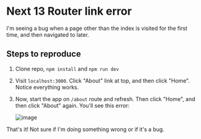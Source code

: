 # Next 13 Router link error

I'm seeing a bug when a page other than the index is visited for the first time, and then navigated to later.

## Steps to reproduce

1. Clone repo, `npm install` and `npm run dev`
2. Visit `localhost:3000`. Click "About" link at top, and then click "Home". Notice everything works.
3. Now, start the app on `/about` route and refresh. Then click "Home", and then click "About" again. You'll see this error:

    ![image](https://user-images.githubusercontent.com/2922250/194715627-7f895750-e30d-4475-9828-afe69bdd4fb5.png)

That's it! Not sure if I'm doing something wrong or if it's a bug.
